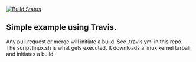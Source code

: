 [![Build Status](https://travis-ci.org/karlamrhein/travis-c.svg?branch=master)](https://travis-ci.org/karlamrhein/travis-c)

## Simple example using Travis.  

Any pull request or merge will initiate a build.  See .travis.yml in this repo.  The script linux.sh is what gets executed.  It downloads a linux kernel tarball and initiates a build.

